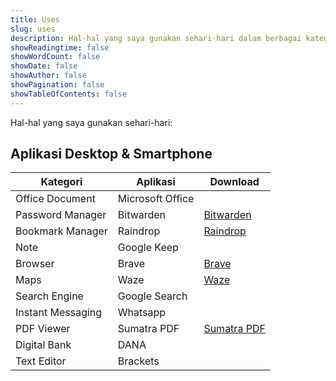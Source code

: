 ```yaml
---
title: Uses
slug: uses
description: Hal-hal yang saya gunakan sehari-hari dalam berbagai kategori
showReadingtime: false
showWordCount: false
showDate: false
showAuthor: false
showPagination: false
showTableOfContents: false
---
```


Hal-hal yang saya gunakan sehari-hari:

## Aplikasi Desktop & Smartphone
|Kategori | Aplikasi |Download|
| - | - | - |
|Office Document|Microsoft Office 
|Password Manager|Bitwarden | [Bitwarden](https://bitwarden.com) 
|Bookmark Manager|Raindrop| [Raindrop](https://raindrop.io) 
|Note|Google Keep
|Browser|Brave|[Brave](https://brave.com/id/download/)
|Maps|Waze| [Waze](https://www.waze.com/apps/)
|Search Engine|Google Search
|Instant Messaging|Whatsapp
|PDF Viewer|Sumatra PDF|[Sumatra PDF](https://www.sumatrapdfreader.org/download-free-pdf-viewer)
|Digital Bank|DANA|
|Text Editor|Brackets|
